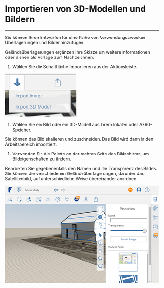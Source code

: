 

# Importieren von 3D-Modellen und Bildern

---

Sie können Ihren Entwürfen für eine Reihe von Verwendungszwecken Überlagerungen und Bilder hinzufügen.

Geländeüberlagerungen ergänzen Ihre Skizze um weitere Informationen oder dienen als Vorlage zum Nachzeichnen.

1. Wählen Sie die Schaltfläche Importieren aus der Aktionsleiste.

![](Images/GUID-F99E78AA-D9C8-4F3F-BEC8-D97AA9F6FAE6-low.png)

1. Wählen Sie ein Bild oder ein 3D-Modell aus Ihrem lokalen oder A360-Speicher.

Sie können das Bild skalieren und zuschneiden. Das Bild wird dann in den Arbeitsbereich importiert.

1. Verwenden Sie die Palette an der rechten Seite des Bildschirms, um Bildeigenschaften zu ändern.

Bearbeiten Sie gegebenenfalls den Namen und die Transparenz des Bildes. Sie können die verschiedenen Geländeüberlagerungen, darunter das Satellitenbild, auf unterschiedliche Weise übereinander anordnen.

![](Images/GUID-B1CE5D3F-BA12-477D-842D-6E74ADE9FD8C-low.png)


